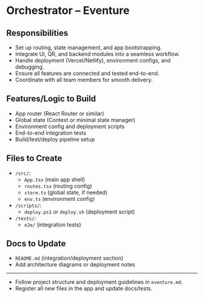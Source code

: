 # Orchestrator – Eventure

## Responsibilities
- Set up routing, state management, and app bootstrapping.
- Integrate UI, QR, and backend modules into a seamless workflow.
- Handle deployment (Vercel/Netlify), environment configs, and debugging.
- Ensure all features are connected and tested end-to-end.
- Coordinate with all team members for smooth delivery.

## Features/Logic to Build
- App router (React Router or similar)
- Global state (Context or minimal state manager)
- Environment config and deployment scripts
- End-to-end integration tests
- Build/test/deploy pipeline setup

## Files to Create
- `/src/`:
  - `App.tsx` (main app shell)
  - `routes.tsx` (routing config)
  - `store.ts` (global state, if needed)
  - `env.ts` (environment config)
- `/scripts/`:
  - `deploy.ps1` or `deploy.sh` (deployment script)
- `/tests/`:
  - `e2e/` (integration tests)

## Docs to Update
- `README.md` (integration/deployment section)
- Add architecture diagrams or deployment notes

---
- Follow project structure and deployment guidelines in `eventure.md`.
- Register all new files in the app and update docs/tests.
